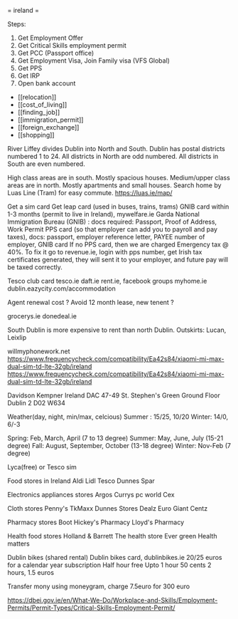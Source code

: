 = ireland =

Steps:
1. Get Employment Offer
2. Get Critical Skills employment permit
3. Get PCC (Passport office)
4. Get Employment Visa, Join Family visa (VFS Global)
5. Get PPS
6. Get IRP
7. Open bank account

* [[relocation]]
* [[cost_of_living]]
* [[finding_job]]
* [[immigration_permit]]
* [[foreign_exchange]]
* [[shopping]]

River Liffey divides Dublin into North and South.
Dublin has postal districts numbered 1 to 24.
All districts in North are odd numbered.
All districts in South are even numbered.

High class areas are in south. Mostly spacious houses.
Medium/upper class areas are in north. Mostly apartments and small houses.
Search home by Luas Line (Tram) for easy commute.
https://luas.ie/map/

Get a sim card
Get leap card (used in buses, trains, trams)
GNIB card within 1-3 months (permit to live in Ireland), mywelfare.ie
Garda National Immigration Bureau (GNIB) : docs required: Passport, Proof of Address, Work Permit
PPS card (so that employer can add you to payroll and pay taxes), docs: passport, employer reference letter, PAYEE number of employer, GNIB card
If no PPS card, then we are charged Emergency tax @ 40%. To fix it go to revenue.ie, login with pps number, get Irish tax certificates generated, they will sent it to your employer, and future pay will be taxed correctly.

Tesco club card
tesco.ie
daft.ie
rent.ie, facebook groups
myhome.ie
dublin.eazycity.com/accommodation

Agent renewal cost ?
Avoid 12 month lease, new tenent ?

grocerys.ie
donedeal.ie


South Dublin is more expensive to rent than north Dublin.
Outskirts: Lucan, Leixlip

willmyphonework.net
https://www.frequencycheck.com/compatibility/Ea42s84/xiaomi-mi-max-dual-sim-td-lte-32gb/ireland
https://www.frequencycheck.com/compatibility/Ea42s84/xiaomi-mi-max-dual-sim-td-lte-32gb/ireland

Davidson Kempner Ireland DAC
47-49 St. Stephen's Green
Ground Floor
Dublin 2 D02 W634


Weather(day, night, min/max, celcious)
Summer : 15/25, 10/20
Winter: 14/0, 6/-3

Spring: Feb, March, April (7 to 13 degree)
Summer: May, June, July (15-21 degree)
Fall: August, September, October (13-18 degree)
Winter: Nov-Feb (7 degree)

Lyca(free) or Tesco sim


Food stores in Ireland
Aldi
Lidl
Tesco
Dunnes
Spar

Electronics appliances stores
Argos
Currys pc world
Cex

Cloth stores
Penny's
TkMaxx
Dunnes Stores
Dealz
Euro Giant
Centz


Pharmacy stores
Boot
Hickey's Pharmacy
Lloyd's Pharmacy

Health food stores
Holland & Barrett
The health store
Ever green
Health matters

Dublin bikes (shared rental)
Dublin bikes card, dublinbikes.ie
20/25 euros for a calendar year subscription
Half hour free
Upto 1 hour 50 cents
2 hours, 1.5 euros



Transfer mony using moneygram, charge 7.5euro for 300 euro

https://dbei.gov.ie/en/What-We-Do/Workplace-and-Skills/Employment-Permits/Permit-Types/Critical-Skills-Employment-Permit/
